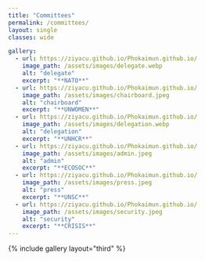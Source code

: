 ```yaml
---
title: "Committees"
permalink: /committees/
layout: single
classes: wide

gallery:
  - url: https://ziyacu.github.io/Phokaimun.github.io/
    image_path: /assets/images/delegate.webp
    alt: "delegate"
    excerpt: "**NATO**"
  - url: https://ziyacu.github.io/Phokaimun.github.io/
    image_path: /assets/images/chairboard.jpeg
    alt: "chairboard"
    excerpt: "**UNWOMEN**"
  - url: https://ziyacu.github.io/Phokaimun.github.io/
    image_path: /assets/images/delegation.webp
    alt: "delegation"
    excerpt: "**UNHCR**"
  - url: https://ziyacu.github.io/Phokaimun.github.io/
    image_path: /assets/images/admin.jpeg
    alt: "admin"
    excerpt: "**ECOSOC**"
  - url: https://ziyacu.github.io/Phokaimun.github.io/
    image_path: /assets/images/press.jpeg
    alt: "press"
    excerpt: "**UNSC**"
  - url: https://ziyacu.github.io/Phokaimun.github.io/
    image_path: /assets/images/security.jpeg
    alt: "security"
    excerpt: "**CRISIS**"
---
```


{% include gallery layout="third" %}
